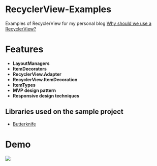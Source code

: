 # RecyclerView-Examples

Examples of RecyclerView for my personal blog [Why should we use a RecyclerView?][1]

# Features 
 
 * **LayoutManagers**
 * **ItemDecorators** 
 * **RecyclerView.Adapter** 
 * **RecyclerView.ItemDecoration** 
 * **ItemTypes**
 * **MVP design pattern**
 * **Responsive design techniques**
 
Libraries used on the sample project
------------------------------------

* [Butterknife][2]

# Demo
![](https://aa1a5cf3c6e3569b77b29843c3f5b6ba8b369090.googledrive.com/host/0B9hNKr5AY4xXTXktOS11VlBaemM/Telecine_2015-10-18-21-56-43.gif)

[2]: http://jakewharton.github.io/butterknife/
[1]: http://erikcaffrey.github.io/2015/10/05/recyclerview/
